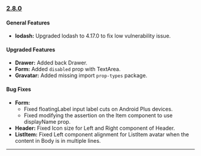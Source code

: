 ### [2.8.0](https://github.com/GeekyAnts/NativeBase/releases/tag/v2.8.0)


#### General Features

*  **lodash:** Upgraded lodash to 4.17.0 to fix low vulnerability issue.


#### Upgraded Features

*   **Drawer:** Added back Drawer.
*   **Form:** Added `disabled` prop with TextArea.
*   **Gravatar:** Added missing import `prop-types` package.


#### Bug Fixes

*   **Form:**
    -   Fixed floatingLabel input label cuts on Android Plus devices. 
    -   Fixed modifying the assertion on the Item component to use displayName prop.
*   **Header:** Fixed Icon size for Left and Right component of Header.
*   **ListItem:** Fixed Left component alignment for ListItem avatar when the content in Body is in multiple lines.


<hr>
